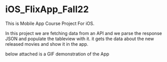 # iOS_FlixApp_Fall22

This is Mobile App Course Project For iOS. 

In this project we are fetching data from an API and we parse the response JSON and populate
the tableview with it. it gets the data about the new released movies and show it in the app. 

below attached is a GIF demonstration of the App

<a href="https://imgur.com/O055xmi">
